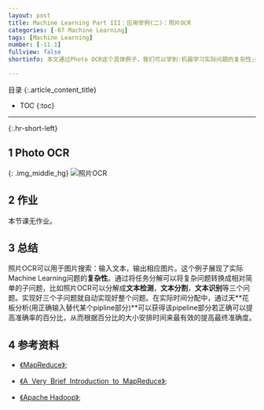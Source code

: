 ```yaml
---
layout: post
title: Machine Learning Part III：应用举例(二)：照片OCR
categories: [-07 Machine Learning]
tags: [Machine Learning]
number: [-11.1]
fullview: false
shortinfo: 本文通过Photo OCR这个具体例子，我们可以学到:机器学习实际问题的复杂性;如何通过任务分解解决复杂性；以及如何通过天花板分析分配时间来更有效提高机器学习的准确度。

---
```

目录
{:.article_content_title}


* TOC
{:toc}

---
{:.hr-short-left}

## 1 Photo OCR ##

{: .img_middle_hg}
![照片OCR](/assets/images/posts/2015-05-11/照片OCR.png)


## 2 作业 ##

本节课无作业。

## 3 总结 ##

照片OCR可以用于图片搜索：输入文本，输出相应图片。这个例子展现了实际Machine Learning问题的**复杂性**。通过将任务分解可以将复杂问题转换成相对简单的子问题，比如照片OCR可以分解成**文本检测**，**文本分割**，**文本识别**等三个问题。实现好三个子问题就自动实现好整个问题。在实际时间分配中，通过天**花板分析(用正确输入替代某个pipline部分)**可以获得该pipeline部分若正确可以提高准确率的百分比，从而根据百分比的大小安排时间来最有效的提高最终准确度。

## 4 参考资料 ##

- [《MapReduce》](https://en.wikipedia.org/wiki/MapReduce);

- [《A  Very  Brief  Introduction  to  MapReduce》](http://hci.stanford.edu/courses/cs448g/a2/files/map_reduce_tutorial.pdf);

- [《Apache Hadoop》](https://en.wikipedia.org/wiki/Apache_Hadoop);




